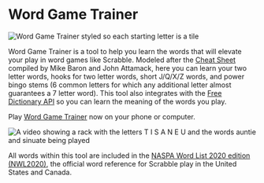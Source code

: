 # Word Game Trainer
![Word Game Trainer styled so each starting letter is a tile](https://wynnelson.com/assets/wordGameTrainer.png)

Word Game Trainer is a tool to help you learn the words that will elevate your play in word games like Scrabble. Modeled after the [Cheat Sheet](https://www.cross-tables.com/cs.php) compiled by Mike Baron and John Attamack, here you can learn your two letter words, hooks for two letter words, short J/Q/X/Z words, and power bingo stems (6 common letters for which any additional letter almost guarantees a 7 letter word). This tool also integrates with the [Free Dictionary API](https://dictionaryapi.dev/) so you can learn the meaning of the words you play.

Play [Word Game Trainer](https://wynnelson.com/WordGameTrainer) now on your phone or computer.

![A video showing a rack with the letters T I S A N E U and the words auntie and sinuate being played](https://wynnelson.com/assets/wordGameTrainerGif.gif)

All words within this tool are included in the [NASPA Word List 2020 edition (NWL2020)](https://scrabbleplayers.org/w/NASPA_Word_List), the official word reference for Scrabble play in the United States and Canada.
